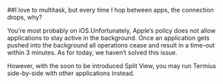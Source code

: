 ##I love to multitask, but every time I hop between apps, the connection drops, why?

You’re most probably on iOS.Unfortunately, Apple’s policy does not allow applications to stay active in the background. Once an application gets pushed into the background all operations cease and result in a time-out within 3 minutes. As for today, we haven’t solved this issue. 

However, with the soon to be introduced Split View, you may run Termius side-by-side with other applications instead. 